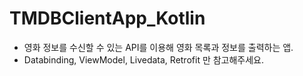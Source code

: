 # TMDBClientApp_Kotlin
- 영화 정보를 수신할 수 있는 API를 이용해 영화 목록과 정보를 출력하는 앱.
- Databinding, ViewModel, Livedata, Retrofit 만 참고해주세요. 

